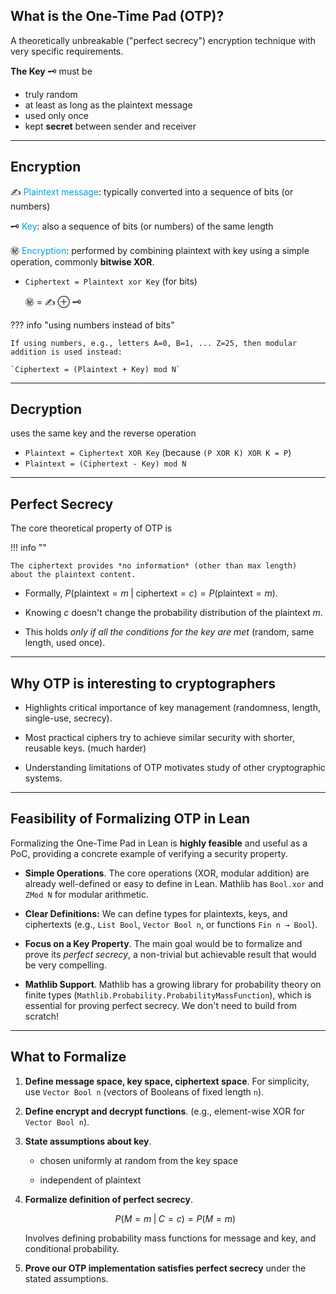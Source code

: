 ## What is the One-Time Pad (OTP)?

A theoretically unbreakable ("perfect secrecy") encryption technique with very specific requirements.

**The Key** 🗝️ must be

* truly random
* at least as long as the plaintext message
* used only once
* kept **secret** between sender and receiver

---

## Encryption

✍️ <font color="slate">Plaintext message</font>: typically converted into a sequence of bits (or numbers)

🗝️ <font color="slate">Key</font>: also a sequence of bits (or numbers) of the same length

㊙️ <font color="slate">Encryption</font>: performed by combining plaintext with key using a simple operation, commonly **bitwise XOR**.

* `Ciphertext = Plaintext xor Key` (for bits)

    ㊙️ = ✍️ ⊕ 🗝️


??? info "using numbers instead of bits"

    If using numbers, e.g., letters A=0, B=1, ... Z=25, then modular addition is used instead:

    `Ciphertext = (Plaintext + Key) mod N`

---

## Decryption

uses the same key and the reverse operation

* `Plaintext = Ciphertext XOR Key` (because `(P XOR K) XOR K = P`)
* `Plaintext = (Ciphertext - Key) mod N`

---

## Perfect Secrecy

The core theoretical property of OTP is 

!!! info ""

    The ciphertext provides *no information* (other than max length)
    about the plaintext content.

+  Formally, $P(\text{plaintext} = m \; | \; \text{ciphertext} = c) = P(\text{plaintext} = m)$.
   
+  Knowing $c$ doesn't change the probability distribution of the plaintext $m$.

+  This holds *only if all the conditions for the key are met* (random, same length, used once).

--- 

## Why OTP is interesting to cryptographers

+  Highlights critical importance of key management (randomness, length,
   single-use, secrecy).
   
+  Most practical ciphers try to achieve similar security with
   shorter, reusable keys. (much harder)

+  Understanding limitations of OTP motivates study of other cryptographic systems.

--- 

## Feasibility of Formalizing OTP in Lean

Formalizing the One-Time Pad in Lean is **highly feasible** and useful as a PoC,
providing a concrete example of verifying a security property.

+  **Simple Operations**. The core operations (XOR, modular addition) are already
   well-defined or easy to define in Lean. Mathlib has `Bool.xor` and `ZMod N` for modular arithmetic.

+  **Clear Definitions:** We can define types for plaintexts, keys, and ciphertexts 
   (e.g., `List Bool`, `Vector Bool n`, or functions `Fin n → Bool`).

+  **Focus on a Key Property**. The main goal would be to formalize and prove its
   *perfect secrecy*, a non-trivial but achievable result that would be very compelling.

+  **Mathlib Support**. Mathlib has a growing library for probability theory on
   finite types (`Mathlib.Probability.ProbabilityMassFunction`), which is essential
   for proving perfect secrecy. We don't need to build from scratch! 

---

## What to Formalize

1.  **Define message space, key space, ciphertext space**. 
    For simplicity, use `Vector Bool n` (vectors of Booleans of fixed length `n`).

2.  **Define encrypt and decrypt functions**. 
    (e.g., element-wise XOR for `Vector Bool n`).

3.  **State assumptions about key**.

    + chosen uniformly at random from the key space

    + independent of plaintext

4.  **Formalize definition of perfect secrecy**.

    $$P(M=m \; | \; C=c) = P(M=m)$$

    Involves defining probability mass functions for message and key, and conditional probability.

5.  **Prove our OTP implementation satisfies perfect secrecy** under the stated assumptions.



